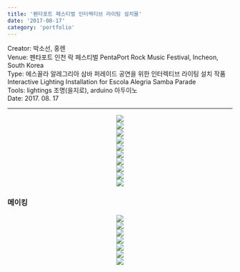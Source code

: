 ```yaml
---
title: '펜타포트 페스티벌 인터렉티브 라이팅 설치물'
date: '2017-08-17'
category: 'portfolio'
---
```


<div class="intro">
Creator: 박소선, 홍렌<br />
Venue: 펜타포트 인천 락 페스티벌 PentaPort Rock Music Festival, Incheon, South Korea<br />
Type: 에스꼴라 알레그리아 삼바 퍼레이드 공연을 위한 인터렉티브 라이팅 설치 작품 Interactive Lighting Installation for Escola Alegria Samba Parade <br />
Tools: lightings 조명(을지로), arduino 아두이노 <br />
Date: 2017. 08. 17
</div>

<hr />

<figure style="display: block; margin: 0 auto; text-align: center">
<img src="penta1.jpg">
<figcaption></figcaption>
</figure>
<figure style="display: block; margin: 0 auto; text-align: center">
<img src="penta5.jpg">
<figcaption></figcaption>
</figure>

<figure style="display: block; margin: 0 auto; text-align: center">
<img src="penta2.jpg">
<figcaption></figcaption>
</figure>

<figure style="display: block; margin: 0 auto; text-align: center">
<img src="penta3.jpg">
<figcaption></figcaption>
</figure>

<figure style="display: block; margin: 0 auto; text-align: center">
<img src="penta6.jpg">
<figcaption></figcaption>
</figure>


<figure style="display: block; margin: 0 auto; text-align: center">
<img src="ball1.jpg">
<figcaption></figcaption>
</figure>


<figure style="display: block; margin: 0 auto; text-align: center">
<img src="ball2.jpg">
<figcaption></figcaption>
</figure>

<figure style="display: block; margin: 0 auto; text-align: center">
<img src="ball3.jpg">
<figcaption></figcaption>
</figure>

<figure style="display: block; margin: 0 auto; text-align: center">
<img src="ball4.jpg">
<figcaption></figcaption>
</figure>
<figure style="display: block; margin: 0 auto; text-align: center">
<img src="ball5.jpg">
<figcaption></figcaption>
</figure>

### 메이킹 
<figure style="display: block; margin: 0 auto; text-align: center">
<img src="making1.jpg">
<figcaption></figcaption>
</figure>
<figure style="display: block; margin: 0 auto; text-align: center">
<img src="making2.jpg">
<figcaption></figcaption>
</figure>
<figure style="display: block; margin: 0 auto; text-align: center">
<img src="making3.jpg">
<figcaption></figcaption>
</figure>
<figure style="display: block; margin: 0 auto; text-align: center">
<img src="making4.jpg">
<figcaption></figcaption>
</figure>
<figure style="display: block; margin: 0 auto; text-align: center">
<img src="making5.jpg">
<figcaption></figcaption>
</figure>
<figure style="display: block; margin: 0 auto; text-align: center">
<img src="making6.jpg">
<figcaption></figcaption>
</figure>
<figure style="display: block; margin: 0 auto; text-align: center">
<img src="making7.jpg">
<figcaption></figcaption>
</figure>

